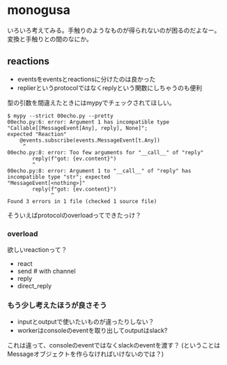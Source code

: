 # monogusa

いろいろ考えてみる。手触りのようなものが得られないのが困るのだよなー。
変換と手触りとの間のなにか。

## reactions

- eventsをeventsとreactionsに分けたのは良かった
- replierというprotocolではなくreplyという関数にしちゃうのも便利

型の引数を間違えたときにはmypyでチェックされてほしい。

```console
$ mypy --strict 00echo.py --pretty
00echo.py:6: error: Argument 1 has incompatible type "Callable[[MessageEvent[Any], reply], None]";
expected "Reaction"
    @events.subscribe(events.MessageEvent[t.Any])
     ^
00echo.py:8: error: Too few arguments for "__call__" of "reply"
        reply(f"got: {ev.content}")
        ^
00echo.py:8: error: Argument 1 to "__call__" of "reply" has incompatible type "str"; expected
"MessageEvent[<nothing>]"
        reply(f"got: {ev.content}")
              ^
Found 3 errors in 1 file (checked 1 source file)
```

そういえばprotocolのoverloadってできたっけ？

### overload


欲しいreactionって？

- react
- send # with channel
- reply
- direct_reply

### もう少し考えたほうが良さそう

- inputとoutputで使いたいものが違ったりしない？
- workerはconsoleのeventを取り出してoutputはslack?

これは違って、consoleのeventではなくslackのeventを渡す？
(ということはMessageオブジェクトを作らなければいけないのでは？)
